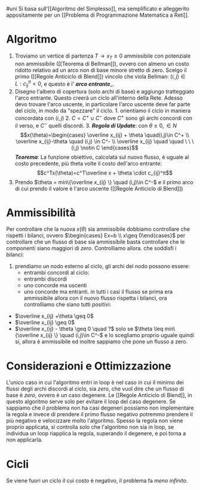 #uni 
Si basa sull'[[Algoritmo del Simplesso]], ma semplificato e alleggerito appositamente per un [[Problema di Programmazione Matematica a Reti]].
# Algoritmo
1. Troviamo un vertice di partenza $T\to x_T\geq 0$ ammissibile con potenziale non ammissibile ([[Teorema di Bellman]]), ovvero con almeno un costo ridotto relativo ad un arco non di base minore stretto di zero.
   Scelgo il primo ([[Regole Anticiclo di Blend]]) vincolo che viola Bellman: $(i,j)\in L : c_{ij}^π < 0$, e questo è l' ___arco entrante____. 
2. Disegno l'albero di copertura (solo archi di base) e aggiungo tratteggiato l'arco entrante.
   Questo creerà un ciclo all'interno della Rete.
Adesso devo trovare l'arco uscente, in particolare l'arco uscente deve far parte del ciclo, in modo da "spezzare" il ciclo.
	   1. orientiamo il ciclo in maniera concordata con $(i,j)$ 
	   2. $C=C^+\cup C^-$ dove $C^+$ sono gli archi concordi con il verso, e $C^-$ quelli discordi.
	   3. ___Regola di Update___:
	      con $\theta \geq 0,\in N$ 
	      $$x(\theta)=\begin{cases} \overline x_{ij} + \theta \quad(i,j)\in C^+ \\ \overline x_{ij}-\theta \quad (i,j) \in C^- 
	      \\ \overline x_{ij} \quad \quad \ \ \ (i,j) \notin C
	      \end{cases}$$
	    ___Teorema___: La funzione obiettivo, calcolata sul nuovo flusso, è uguale al costo precedente, più theta volte il costo dell'arco entrante: $$c^Tx(\theta)=c^T\overline x + \theta \cdot c_{ij}^π$$
3. Prendo $\theta = min\{\overline x_{ij} \} \quad (i,j)\in C^-$ 
   e il primo arco di cui prendo il valore è l'arco uscente ([[Regole Anticiclo di Blend]])
# Ammissibilità
Per controllare che la nuova $x(\theta)$ sia ammissibile dobbiamo controllare che rispetti i bilanci, ovvero $\begin{cases} Ex=b \\ x\geq 0\end{cases}$ 
per controllare che un flusso di base sia ammissibile basta controllare che le componenti siano maggiori di $zero$.
Controlliamo allora. che soddisfi i bilanci:
1. prendiamo un nodo esterno al ciclo, gli archi del nodo possono essere:
   -  entrambi concordi al ciclo: 
   - entrambi discordi
   - uno concorde ma uscenti
   - uno concorde ma entranti.
in tutti i casi il flusso se prima era ammissibile allora con il nuovo flusso rispetta i bilanci,
ora controlliamo che siano tutti positivi:
- $\overline x_{ij} +\theta \geq 0$ 
- $\overline x_{ij} \geq 0$ 
- $\overline x_{ij} - \theta \geq 0 \quad ?$ solo se $\theta \leq min\{\overline x_{ij} \} \quad (i,j)\in C^-$ e lo scegliamo proprio uguale quindi si, allora è ammissibile ed inoltre sappiamo che pone un flusso a zero.  
# Considerazioni e Ottimizzazione
L'unico caso in cui l'algoritmo entri in loop è nel caso in cui il minimo dei flussi degli archi discordi al ciclo, sia $zero$, che vuol dire che un flusso di base è $zero$, ovvero è un caso degenere.
Le [[Regole Anticiclo di Blend]], in questo algoritmo serve solo per evitare il loop del caso degenere. Se sappiamo che il problema non ha casi degeneri possiamo non implementare la regola e invece di prendere il primo flusso negativo potremmo prendere il più negativo e velocizzare molto l'algoritmo.
Spesso la regola non viene proprio applicata, si controlla solo che l'algoritmo non sia in loop, se individua un loop riapplica la regola, superando il degenere, e poi torna a non applicarla.
# Cicli
Se viene fuori un ciclo il cui costo è negativo, il problema fa $meno \ infinito$.